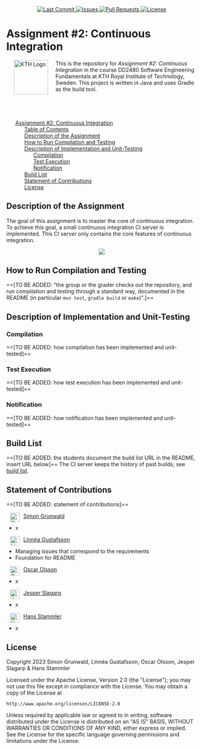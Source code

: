 <p align="center">
    <a href="https://github.com/simonsimon006/kth_a2_continuous_integration/commits/master">
        <img alt="Last Commit" src="https://img.shields.io/github/last-commit/simonsimon006/kth_a2_continuous_integration.svg?style=flat-square&logo=github&logoColor=white">
    </a>
    <a href="https://github.com/simonsimon006/kth_a2_continuous_integration/issues">
        <img alt="Issues" src="https://img.shields.io/github/issues-raw/simonsimon006/kth_a2_continuous_integration.svg?style=flat-square&logo=github&logoColor=white">
    </a>
    <a href="https://github.com/simonsimon006/kth_a2_continuous_integration/pulls">
        <img alt="Pull Requests" src="https://img.shields.io/github/issues-pr-raw/simonsimon006/kth_a2_continuous_integration.svg?style=flat-square&logo=github&logoColor=white">
    </a>
    <a href="https://opensource.org/licenses/Apache-2.0">
        <img alt="License" src="https://img.shields.io/badge/License-Apache%202.0-blue.svg">
    </a>
</p>

# Assignment #2: Continuous Integration
<img src="https://upload.wikimedia.org/wikipedia/en/thumb/e/e0/KTH_Royal_Institute_of_Technology_logo.svg/1200px-KTH_Royal_Institute_of_Technology_logo.svg.png" alt="KTH Logo" align="left" width="90" height="90" style="vertical-align:middle;margin:0px 20px">

This is the repository for *Assignment #2: Continuous Integration* in the course DD2480 Software Engineering Fundamentals at KTH Royal Institute of Technology, Sweden. This project is written in Java and uses Gradle as the build tool.

<span style="color: transparent">

## Table of Contents
- [Assignment #2: Continuous Integration](#assignment-2-continuous-integration)
  - [Table of Contents](#table-of-contents)
  - [Description of the Assignment](#description-of-the-assignment)
  - [How to Run Compilation and Testing](#how-to-run-compilation-and-testing)
  - [Description of Implementation and Unit-Testing](#description-of-implementation-and-unit-testing)
    - [Compilation](#compilation)
    - [Test Execution](#test-execution)
    - [Notification](#notification)
  - [Build List](#build-list)
  - [Statement of Contributions](#statement-of-contributions)
  - [License](#license)

</span>

## Description of the Assignment
The goal of this assignment is to master the core of continuous integration. To achieve this goal, a small continuous integration CI server is implemented. This CI server only contains the core features of continuous integration.

<p align="center">
    <img src="https://thumbs.gfycat.com/MammothAgreeableIchthyostega-size_restricted.gif">
</p>

## How to Run Compilation and Testing
==[TO BE ADDED: "the group or the grader checks out the repository, and run compilation and testing through a standard way, documented in the README (in particular `mvn test`, `gradle build` or `make`)".]==

## Description of Implementation and Unit-Testing
### Compilation
==[TO BE ADDED: how compilation has been implemented and unit-tested]==

### Test Execution
==[TO BE ADDED: how test execution has been implemented and unit-tested]==

### Notification
==[TO BE ADDED: how notification has been implemented and unit-tested]==

## Build List
==[TO BE ADDED: the students document the build list URL in the README, insert URL below]==
The CI server keeps the history of past builds, see [build list]().

## Statement of Contributions
==[TO BE ADDED: statement of contributions]==

<a href="https://github.com/simonsimon006">
    <img src="https://avatars.githubusercontent.com/u/1763926?v=4" width="25" height="25" style="vertical-align:middle;margin:0px 10px" alt="Simon Grunwald" align="left"/>
</a>

[Simon Grunwald](https://github.com/simonsimon006)
- x

<a href="https://github.com/gustafssonlinnea">
    <img src="https://avatars.githubusercontent.com/u/70338667?v=4" width="25" height="25" style="vertical-align:middle;margin:0px 10px" alt="Linnéa Gustafsson" align="left"/>
</a>

[Linnéa Gustafsson](https://github.com/gustafssonlinnea)
- Managing issues that correspond to the requirements
- Foundation for README

<a href="https://github.com/oscols">
    <img src="https://avatars.githubusercontent.com/u/83168314?v=4" width="25" height="25" style="vertical-align:middle;margin:0px 10px" alt="Oscar Olsson" align="left"/>
</a>
  
[Oscar Olsson](https://github.com/oscols)
- x

<a href="https://github.com/JesperSlagarp">
    <img src="https://avatars.githubusercontent.com/u/61503896?v=4" width="25" height="25" style="vertical-align:middle;margin:0px 10px" alt="Jesper Slagarp" align="left"/>
</a>

[Jesper Slagarp](https://github.com/JesperSlagarp)
- x

<a href="https://github.com/hansstammler">
    <img src="https://avatars.githubusercontent.com/u/81676569?v=4" width="25" height="25" style="vertical-align:middle;margin:0px 10px" alt="Hans Stammler" align="left"/>
</a>

[Hans Stammler](https://github.com/hansstammler)
- x

## License
Copyright 2023 Simon Grunwald, Linnéa Gustafsson, Oscar Olsson, Jesper Slagarp & Hans Stammler

Licensed under the Apache License, Version 2.0 (the "License");
you may not use this file except in compliance with the License.
You may obtain a copy of the License at

    http://www.apache.org/licenses/LICENSE-2.0

Unless required by applicable law or agreed to in writing, software
distributed under the License is distributed on an "AS IS" BASIS,
WITHOUT WARRANTIES OR CONDITIONS OF ANY KIND, either express or implied.
See the License for the specific language governing permissions and
limitations under the License.